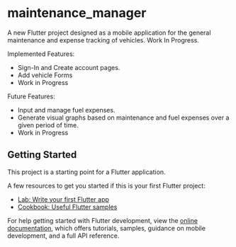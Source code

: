 # maintenance_manager

A new Flutter project designed as a mobile application for the general maintenance and expense tracking of vehicles. Work In Progress.


Implemented Features:
- Sign-In and Create account pages.
- Add vehicle Forms
- Work in Progress
  
Future Features:
- Input and manage fuel expenses.
- Generate visual graphs based on maintenance and fuel expenses over a given period of time.
- Work in Progress
## Getting Started

This project is a starting point for a Flutter application.

A few resources to get you started if this is your first Flutter project:

- [Lab: Write your first Flutter app](https://docs.flutter.dev/get-started/codelab)
- [Cookbook: Useful Flutter samples](https://docs.flutter.dev/cookbook)

For help getting started with Flutter development, view the
[online documentation](https://docs.flutter.dev/), which offers tutorials,
samples, guidance on mobile development, and a full API reference.
